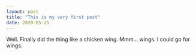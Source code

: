```yaml
---
layout: post
title: "This is my very first post"
date: 2020-05-25
---
```


Well. Finally did the thing like a chicken wing. Mmm... wings. I could go for wings. 
